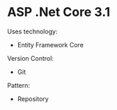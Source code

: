 # ASP .Net Core 3.1
Uses technology:
- Entity Framework Core

Version Control:
- Git

Pattern:
- Repository
